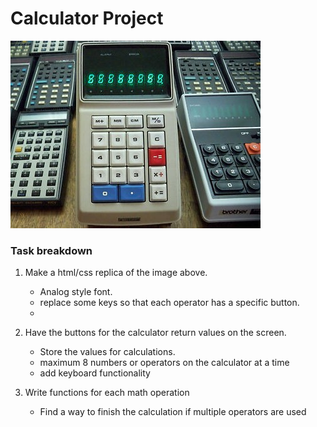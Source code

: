 # Calculator Project

![alt text](./calculator-base.jpg)

### Task breakdown

1. Make a html/css replica of the image above.

    - Analog style font.
    - replace some keys so that each operator has a specific button.
    -

2. Have the buttons for the calculator return values on the screen.

    - Store the values for calculations.
    - maximum 8 numbers or operators on the calculator at a time
    - add keyboard functionality

3. Write functions for each math operation

    - Find a way to finish the calculation if multiple operators are used

